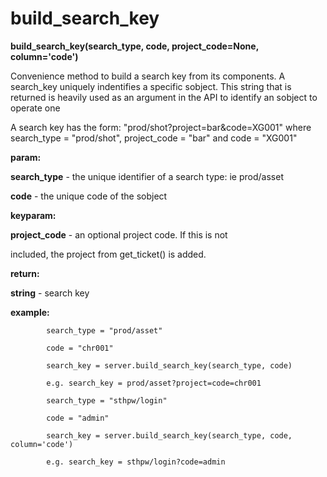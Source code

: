 # build\_search\_key

**build\_search\_key(search\_type, code, project\_code=None, column='code')**

Convenience method to build a search key from its components. A
search\_key uniquely indentifies a specific sobject. This string
that is returned is heavily used as an argument in the API to
identify an sobject to operate one

A search key has the form: "prod/shot?project=bar&code=XG001"
where search\_type = "prod/shot", project\_code = "bar" and code = "XG001"

**param:**

**search\_type** - the unique identifier of a search type: ie prod/asset

**code** - the unique code of the sobject

**keyparam:**

**project\_code** - an optional project code. If this is not

included, the project from get\_ticket() is added.

**return:**

**string** - search key

**example:**

            search_type = "prod/asset"

            code = "chr001"

            search_key = server.build_search_key(search_type, code)

            e.g. search_key = prod/asset?project=code=chr001

            search_type = "sthpw/login"

            code = "admin"

            search_key = server.build_search_key(search_type, code, column='code')

            e.g. search_key = sthpw/login?code=admin
